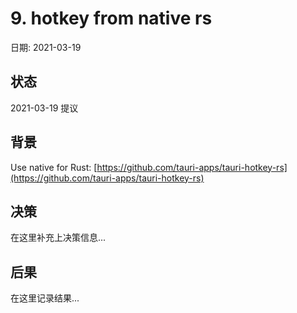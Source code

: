 # 9. hotkey from native rs

日期: 2021-03-19

## 状态

2021-03-19 提议

## 背景

Use native for Rust: [https://github.com/tauri-apps/tauri-hotkey-rs](https://github.com/tauri-apps/tauri-hotkey-rs)

## 决策

在这里补充上决策信息...

## 后果

在这里记录结果...
